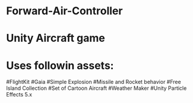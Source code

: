 # Forward-Air-Controller
# Unity Aircraft game

# Uses followin assets:

#FlightKit
#Gaia
#Simple Explosion
#Missile and Rocket behavior
#Free Island Collection
#Set of Cartoon Aircraft
#Weather Maker
#Unity Particle Effects 5.x

